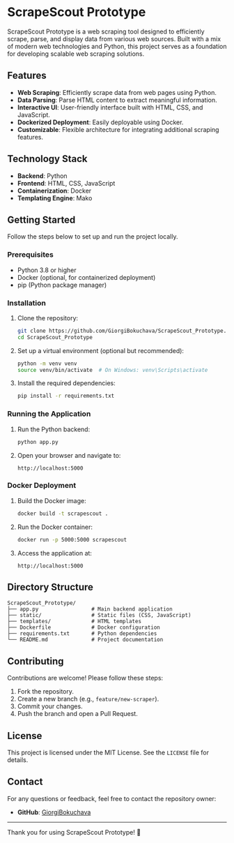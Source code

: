 # ScrapeScout Prototype

ScrapeScout Prototype is a web scraping tool designed to efficiently scrape, parse, and display data from various web sources. Built with a mix of modern web technologies and Python, this project serves as a foundation for developing scalable web scraping solutions.

## Features

- **Web Scraping**: Efficiently scrape data from web pages using Python.
- **Data Parsing**: Parse HTML content to extract meaningful information.
- **Interactive UI**: User-friendly interface built with HTML, CSS, and JavaScript.
- **Dockerized Deployment**: Easily deployable using Docker.
- **Customizable**: Flexible architecture for integrating additional scraping features.

## Technology Stack

- **Backend**: Python
- **Frontend**: HTML, CSS, JavaScript
- **Containerization**: Docker
- **Templating Engine**: Mako

## Getting Started

Follow the steps below to set up and run the project locally.

### Prerequisites

- Python 3.8 or higher
- Docker (optional, for containerized deployment)
- pip (Python package manager)

### Installation

1. Clone the repository:
   ```bash
   git clone https://github.com/GiorgiBokuchava/ScrapeScout_Prototype.git
   cd ScrapeScout_Prototype
   ```

2. Set up a virtual environment (optional but recommended):
   ```bash
   python -m venv venv
   source venv/bin/activate  # On Windows: venv\Scripts\activate
   ```

3. Install the required dependencies:
   ```bash
   pip install -r requirements.txt
   ```

### Running the Application

1. Run the Python backend:
   ```bash
   python app.py
   ```

2. Open your browser and navigate to:
   ```
   http://localhost:5000
   ```

### Docker Deployment

1. Build the Docker image:
   ```bash
   docker build -t scrapescout .
   ```

2. Run the Docker container:
   ```bash
   docker run -p 5000:5000 scrapescout
   ```

3. Access the application at:
   ```
   http://localhost:5000
   ```

## Directory Structure

```
ScrapeScout_Prototype/
├── app.py                 # Main backend application
├── static/                # Static files (CSS, JavaScript)
├── templates/             # HTML templates
├── Dockerfile             # Docker configuration
├── requirements.txt       # Python dependencies
└── README.md              # Project documentation
```

## Contributing

Contributions are welcome! Please follow these steps:

1. Fork the repository.
2. Create a new branch (e.g., `feature/new-scraper`).
3. Commit your changes.
4. Push the branch and open a Pull Request.

## License

This project is licensed under the MIT License. See the `LICENSE` file for details.

## Contact

For any questions or feedback, feel free to contact the repository owner:

- **GitHub**: [GiorgiBokuchava](https://github.com/GiorgiBokuchava)

---

Thank you for using ScrapeScout Prototype! 🚀
